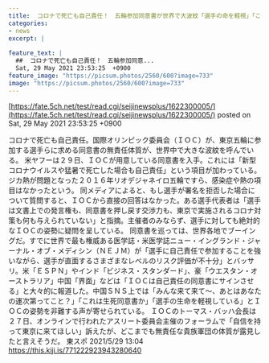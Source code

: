 ```yaml
---
title:  コロナで死亡も自己責任！　五輪参加同意書が世界で大波紋「選手の命を軽視」「これは生死同意書か」  
categories:
- news
excerpt: |
  
feature_text: |
  ##  コロナで死亡も自己責任！　五輪参加同意...
  Sat, 29 May 2021 23:53:25  +0900
feature_image: "https://picsum.photos/2560/600?image=733"
image: "https://picsum.photos/2560/600?image=733"
---
```


[https://fate.5ch.net/test/read.cgi/seijinewsplus/1622300005/](https://fate.5ch.net/test/read.cgi/seijinewsplus/1622300005/)
posted on Sat, 29 May 2021 23:53:25  +0900

<!--more-->

コロナで死亡も自己責任。国際オリンピック委員会（ＩＯＣ）が、東京五輪に参加する選手らに求める同意書の無責任体質が、世界中で大きな波紋を呼んでいる。 米ヤフーは２９日、ＩＯＣが用意している同意書を入手。これには「新型コロナウイルスや猛暑で死亡した場合も自己責任」という項目が加わっている。ジカ熱が問題となった２０１６年リオデジャネイロ五輪ですら、感染症や熱の項目はなかったという。 同メディアによると、もし選手が署名を拒否した場合について質問すると、ＩＯＣから直接の回答はなかった。ある選手代表者は「選手は文書上での発言権も、同意書を押し戻す交渉力も、東京で実施されるコロナ対策も何も与えられていない」と指摘。主催者のみならず、選手に対しても絶対的なＩＯＣの姿勢に疑問を呈している。 同意書を巡っては、世界各地でブーイングだ。すでに世界で最も権威ある医学誌・米医学誌ニュー・イングランド・ジャーナル・オブ・メディシン（ＮＥＪＭ）が「選手に自己責任で参加することを強いながら、選手が直面するさまざまなレベルのリスク評価が不十分」とバッサリ。米「ＥＳＰＮ」やインド「ビジネス・スタンダード」、豪「ウエスタン・オーストラリア」中国「界面」などは「ＩＯＣは自己責任の同意書にサインさせる」と大々的に報道した。中国ＳＮＳ上では「みんな来て来て〜、あとはあなたの運次第ってこと？」「これは生死同意書か」「選手の生命を軽視している」とＩＯＣの姿勢を非難する声が寄せられている。 ＩＯＣのトーマス・バッハ会長は２７日、オンラインで行われたアスリート委員会主催のフォーラムで「自信を持って東京に来てほしい」訴えたが、どこまでも無責任な貴族軍団の体質が露見したと言えそうだ。 東スポ 2021/5/29 13:04 https://this.kiji.is/771222923943280640
